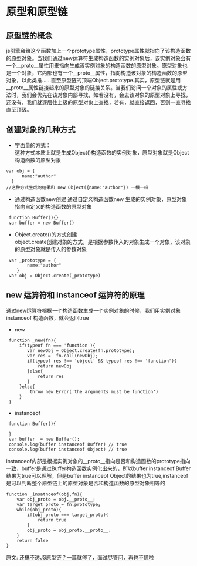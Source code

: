 # 原型和原型链
## 原型链的概念
js引擎会给这个函数加上一个prototype属性，prototype属性就指向了该构造函数的原型对象。当我们通过new运算符生成构造函数的实例对象后，该实例对象会有一个__proto__属性用来指向生成该实例对象的构造函数的原型对象。原型对象也是一个对象，它内部也有一个__proto__属性，指向构造该对象的构造函数的原型对象，以此类推......直至原型链的顶端Object.prototype.其实，原型链就是用__proto__属性链接起来的原型对象的链接关系。当我们访问一个对象的属性或方法时，我们会优先在该对象内部寻找，如若没有，会去该对象的原型对象上寻找，还没有，我们就逐层往上级的原型对象上查找，若有，就直接返回，否则一直寻找直至顶级。
## 创建对象的几种方式
- 字面量的方式：  
这种方式本质上就是生成Object()构造函数的实例对象，原型对象就是Object构造函数的原型对象
``` 
var obj = {
      name:"author"
  }
//这种方式生成的结果和 new Object({name:"author"}) 一模一样
```
- 通过构造函数new创建
通过自定义构造函数new 生成的实例对象，原型对象指向自定义的构造函数的原型对象
``` 
 function Buffer(){}
 var buffer = new Buffer()
```
- Object.create()的方式创建  
object.create创建对象的方式，是根据参数传入的对象生成一个对象，该对象的原型对象就是传入的参数对象
``` 
 var _prototype = {
        name:"author"
    }
 var obj = Object.create(_prototype)
```
## new 运算符和 instanceof 运算符的原理
通过new运算符根据一个构造函数生成一个实例对象的时候，我们用实例对象 instanceof 构造函数，就会返回true
- new
``` 
 function _new(fn){
     if(typeof fn === 'function'){
        var newObj = Object.create(fn.prototype);
        var res =  fn.call(newObj);
        if(typeof res !== 'object' && typeof res !== 'function'){
            return newObj
        }else{
            return res
        }
     }else{
         throw new Error('the arguments must be function')
     }
 }
```
- instanceof
``` 
 function Buffer(){

 }
 var buffer  = new Buffer(); 
 console.log(buffer instanceof Buffer) // true
 console.log(buffer instanceof Object) // true
```
instanceof内部是根据实例对象的__proto__指向是否和构造函数的prototype指向一致，buffer是通过Buffer构造函数实例化出来的，所以buffer instanceof Buffer结果为true可以理解，但是buffer instanceof Object的结果也为true,instanceof是可以判断整个原型链上的原型对象是否和构造函数的原型对象相等的
``` 
function _insatnceof(obj,fn){
    var obj_proto = obj.__proto__;
    var target_proto = fn.prototype;
    while(obj_proto){
        if(obj_proto === target_proto){
            return true
        }
        obj_proto = obj_proto.__proto__;
    }
    return false
} 
```

原文: 
[还搞不透JS原型链？一篇就够了，面试尽管问，再也不慌啦](https://juejin.cn/post/7028123009613299743)
